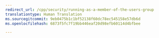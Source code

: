 ```yaml
---
redirect_url: /cpp/security/running-as-a-member-of-the-users-group
translationtype: Human Translation
ms.sourcegitcommit: 9eb0475b1c1bf52138f60dc78ec545158e57db6d
ms.openlocfilehash: 6873f5fc7f19bb446eaf20d98efb60114d4bfbee

---
```




<!--HONumber=Jan17_HO2-->


